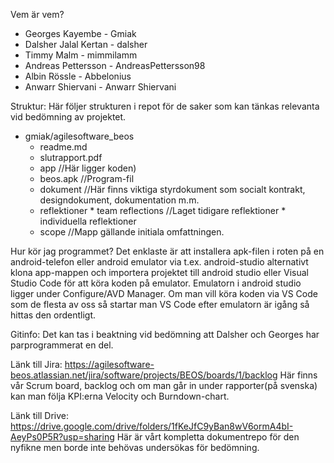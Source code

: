 Vem är vem?
  * Georges Kayembe - Gmiak
  * Dalsher Jalal Kertan - dalsher
  * Timmy Malm - mimmilamm
  * Andreas Pettersson - AndreasPettersson98
  * Albin Rössle - Abbelonius
  * Anwarr Shiervani - Anwarr Shiervani

Struktur: 
Här följer strukturen i repot för de saker som kan tänkas relevanta vid bedömning av projektet. 
* gmiak/agilesoftware_beos
  * readme.md
  * slutrapport.pdf 
  * app //Här ligger koden)
  * beos.apk //Program-fil
  * dokument //Här finns viktiga styrdokument som socialt kontrakt, designdokument, dokumentation m.m.
  * reflektioner
        * team reflections //Laget tidigare reflektioner
        * individuella reflektioner
  * scope //Mapp gällande initiala omfattningen.
  
Hur kör jag programmet? 
  Det enklaste är att installera apk-filen i roten på en android-telefon eller android emulator via t.ex. android-studio alternativt klona app-mappen och importera projektet till android studio eller Visual Studio Code för att köra koden på emulator. Emulatorn i android studio ligger under Configure/AVD Manager. Om man vill köra koden via VS Code som de flesta av oss så startar man VS Code efter emulatorn är igång så hittas den ordentligt. 

Gitinfo: 
Det kan tas i beaktning vid bedömning att Dalsher och Georges har parprogrammerat en del. 

Länk till Jira: https://agilesoftware-beos.atlassian.net/jira/software/projects/BEOS/boards/1/backlog
Här finns vår Scrum board, backlog och om man går in under rapporter(på svenska) kan man följa KPI:erna Velocity och Burndown-chart.

Länk till Drive: https://drive.google.com/drive/folders/1fKeJfC9yBan8wV6ormA4bI-AeyPs0P5R?usp=sharing
Här är vårt kompletta dokumentrepo för den nyfikne men borde inte behövas undersökas för bedömning. 
